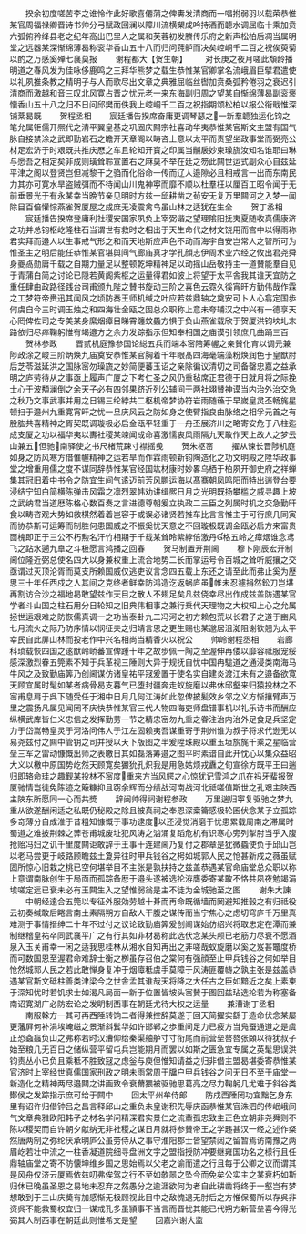 <!-- { "loadSidebar": true } -->
　　揆余初度嗟苦李之谁怜作此好歌喜僊蒲之俾夀发清商而一唱拊弱羽以载荣恭惟某官周福禄卿晋诗书帅分弓赋政回澜以障川流横槊成吟持酒而聼水调屈临十乘加贲六弧俯矜绛县老之纪年高出巴里人之属和芙蓉初发賸传乐府之新声松柏后凋当属明堂之远器某深惭绵薄曷称衮华香山五十八而归问莼鲈而决矣崆峒千二百之祝俟萸菊以酌之万感奚殚七襄莫报
　　谢程都大【贺生朝】
　　对长庚之夜月嗟此頽龄播明道之春风发为佳咏侈鹿鸣之三拜华熊梦之载生恭惟某官卿掌名流峨眉巨擘君遣使以礼夙推条教之精明子与人而歌尽出文章之典雅屈临丝辔加贲桑弧矜倦羽之衰迟引清商而激越和音三叹北风寛占晋之忧元老一来东海副归周之望某自惭绵薄曷副衮褒懐香山五十八之归不日问邱樊而佚我上崆峒千二百之祝指期颂松柏以报公衔戢惟深铺棻曷既
　　贺程丞相
　　宸廷播告揆席奋庸更调琴瑟之一新羣聼独运化钧之笔允属钜儒开熈代之清平翼皇基之巩固庆闗宗社喜动华夷恭惟某官斯文主盟有国气脉自接禁涂之武即勤岩石之瞻开天章阁以畴咨上意以太平而责望坐政事堂而弼亮公材足宏济于时艰既共推庆厯之车且轮知开寳之印属当黼扆妙柬璪旒汝知名谁耶曰琳与愿吾之相定矣非成则璜耸聆宣置右之麻莫不举在廷之笏此闗世运式副众心自兹延平津之阁以登贤岂但减黎干之驺而化俗命一传而辽人邉隙必且相戒言一出而东南民力其亦可寛水旱盗贼弭而不待闻山川鬼神寕而靡不顺以杜羣枉以厘百工昭令闻于无前垂景光于有永某幸当晩节亲见明时方兹一邱耕凿之茍安无复万里闗河之入梦一闻除目百倍懽悰燕雀贺厦屋之成庶无凌震禽鸟虽山林之适犹在生全
　　贺丁丞相
　　宸廷播告揆席登庸利社稷安国家夙负上宰弼谐之望理隂阳抚夷夏随收真儒康济之功并总钧枢屹隆柱石当谓世有救时之相出于天生命代之材文饶用而宫中以得雨称君实拜而邉人以生事戒气形之和而天地斯应声色不动而海宇自安岂常人之智所可为惟圣主之明后能任恭惟某官堪舆间气廊庙真才学孔顔志伊周术业六经之攸出君尧舜身夔卨勋庸千载之自期力量足以整顿乾坤精神足以动摇山岳敬持主一道賛能羣自见于青蒲白简之讨论已隠若黄阁紫枢之运量得君如彼上将望于太平舎我其谁天宜防之重任肆由政路径践台司甫颁九陛之賛书旋动三阶之喜色云霓久徯宵旰方勤伟哉作霖之工梦符帝赉迅其闻风之顷防奏王师机缄之叶应若兹鼎轴之奠安可卜人心翕定国歩何虞自今三时调玉烛之和四海壮金瓯之固总众职称上意未夸辅汉之中兴有一德享天心罔俾佐司之专美某身縻烟瘴目睇霄躔蚊蟁方惧于负山燕雀载欣于贺厦洪钧坱圠末路依归尽瘁鞠躬惟有竭邉方之余力发踪指示但知奉相国之庙谟引领庶几曲踊三百
　　贺林参政
　　晋贰机庭豫参国论縂五兵而端本宻陪筹幄之亲賛化育以调元兼陟政涂之峻三阶炳焕九庙奠安恭惟某官胸着千年眼髙四海毫端藻粉焕润色于皇猷肘后芝苓滋延洪之国脉宻勿璪旒之妙简便蕃玉诏之亲除徧议清切之司备罄忠嘉之益承明之庐劳待从之事亟上履声广厦之下考仁圣之风仍重毡席正君德于日就月将之际挽士心于波頺澜倒之余天子必有四邻果跻近列公辅间于两社翊賛神谟当内治外治交急之秋乃文事武事并用之日锡三纶綍共二枢机帝梦协符岩雨随蘓于早嵗皇灵丕畅旄星顿扫于邉州九重寛宵旰之忧一旦庆风云之防如身之使臂指良由脉络之相孚元首之有股肱共喜精神之胥契既调璇极必启金瓯平轻重于一舟丕展济川之略寄安危于八柱迄成支厦之功以福华夷以夀社稷某竦闻成命喜激懦衷风雨隔九天敢作天上故人之梦云山兼五但驰南驿使之书尺楮荒踈寸襟摇曵
　　贺朱枢宻
　　擢从谏长晋陟机庭如身之防风寒方借惟幄精神之运若旱而作霖雨顿新钧陶造化之功文明殿之陞华政事堂之增重用儒之度不谋同辞恭惟某官经国竑材康时妙畧乌栖于柏夙开御史府之祥蝉集其冠旧着中书令之防宜生间气逺迈前芳风鹏运海以髙骞朝凤鸣阳而特出遄登台要浸结宁知白简横陈弹击风霜之凛烈翠帏劝讲缉熈日月之光明既扬攀槛之威寻趣上坡之武纳君当道厯陈格心数百奏之言进德尊朝爰立执政二三臣之列属时机之交急勤旰食以畴咨观大势如救棋然着着岂容于或误必诸贤若推车比言言惟主于可行庶几同寅而协恭斯可运筹而制胜何患国威之不振奚忧天意之不回璇极既调金瓯必启方来富贵靣槐即正于三公不朽勲名汗竹相期于千载某耸昤紫綍倍激丹格五岭之瘴烟谁念鸢飞之跕水遡九臯之斗极愿言鸿播之回春
　　贺马制置开荆阃
　　穆卜刚辰宏开制阃位隆近弼总使名四大以身兼权重上流合地势二长而掌运号令百城之耸听威攘之交亟谓过灭顶沦胥而莫支所赖国威仅逃吏议言念四五载上东还之请至此而弗止奚为歴思三十年任西戍之人其间之克终者鲜幸防鸿造汔返蜗庐虽帷未忍遽捐然鈆刀岂堪再割访合沙之福地曷敢望兹作天目之散人不翅足矣凡兹侥幸尽出作成兹盖防遇某官学者斗山国之柱石用分日轮知之旧典伟相事之兼行乗代天理物之大权知上心之允属拯世运艰难之防恢儒真调一之功当泰卦九二冯河之初方赖包荒以长君子之道于豳风七月流火之际乃防序情以悯征夫之归靖言思之更生赐也某邈居沮洳阻谢钦翘为太平幸民自此屏山林而投老作中兴名相尚当精香火以祝公
　　帅岭谢程丞相
　　岩廊科琐载恢四国之逺猷岭峤蕃宣俾踵十年之故歩佩一陶之至渥伸再偻以靡容祗服宠绥感深激烈眷五筦素不知于兵革视三陲则大异于规抚自忧中国冉駹道之通浸类南海马牛风之及致勤庙筭乃创阃谋仿诸皇祐平冦爰置于使名实自建炎渡江未有之邉备欲寛天顾宜属时髦如某者病骨曷支暮气已堕封疆奔走蚁旋磨以弗休邱壑来归猿投林之不宻甫息肩于呉下随受任于湘中日月几何江涛如此忽俾披髪效乡邻之义方惭攘臂声万里之震扬凡属见闻罔不庆快恭惟某官三代人物四海吏师盘错事机以礼乐诗书而酬应纵横武库皆仁义忠信之发挥勤劳一节之精忠宻勿九重之眷注治内治外足食足兵坚定力于岱嵩畅皇灵于河洛问伟人于江左固赖夷吾谋重寄于荆州谁为叔子将求代逊无以易尧兹付之闗中管钥之司并授以天下版图之半爰陞珠殿以重玉垣旂旄千乘之星临营垒三军之雷动慷慨出师之表皦日其如磊落筹邉之图平时素谙自此开忱心以集众益昭大义以檄中原国势屹然天顾寛矣玁狁孔炽我是用急姑烦戎纛之旬宣徐方既平王曰遄归即辂命珪之趣觐某投林不宻度重来方当风鳄之心惊犹记雪鸿之爪在祃牙蜚报贺厦驰情岂徒免陈迹之簸糠抑且窃余辉而分绩战河南战河北祗嗟值斯世之孔艰主陜西主陜东所愿同一心而共奬
　　辞闽帅得祠谢程参政
　　万里遄归寕复驱驰之梦九重从欲遂酬闲适之私既仍秘殿之除且被真祠之奉恩深槖籥感极轮囷伏念某孑立孤踪多竒薄分自成淮于昔粗知慷慨于事功逮度以还浸觉消磨于忧患累载周南之滞属时蜀道之难披荆棘之莾苍甫城废址犯风涛之汹涌复蹈危机有识寒心旁列掣肘当乎入腹抢贻冯妇之讥千里度闗讵敢辞于王事十连建阃乃复付之郡章是犹微蟁使负于邱山岂以老马尝更于岐路顾瞻兹土夐异往时甲兵钱谷之枵如城郭人民之怆甚新戍之薇虽赋固所惊心旧栽之桃已空何堪举目不主张是孰扶持之兹盖恭遇某官命庙堂总众职以称上意谓南脉创生于局靣而孤踪备厯于邉头遂被选抡洊膺委寄某敢不恪共夙夜勉竭涓埃嗟定远已衰未必有玉闗生入之望惟弱翁是主不徒为金城驰至之图
　　谢朱大諌
　　中朝经逺合五筦以专征外服効劳越十朞而再命既循墙而罔避知推毂之有归祗役云初奏缄敢后睠言南土素隔朔方自敌人干腹之谋传而当宁焦心之虑切穹庐千万里真难测于事情搢绅二十年不过付之议论致勤庙筭爰创阃谋始仿绍兴将取忠定在潭而兼制继稽皇祐卒同武襄平广之有行其如非材曷称此选伏念某头颅已老筋力尽衰不愿酒泉入玉关甫幸一闲之适我思桂林从湘水自知再出之非嗟哉蚁旋磨以奚之岌甚鼈度桥而可数国恩至渥君命难辞士衡之栁虽存召伯之棠何有强顔至止甲兵钱谷之何如举目怆然城郭人民之若此敢惮身复冲于烟瘴秪虞手莫障于风涛匪覆帱之孰主张是兹盖恭遇某官斯文砥柱善类津梁今之世舎孟其谁哉天将降之大任古之臣如黯近之矣上素柬于深知忧时若饥求士如渴凡局靣一新于位置皆坡头宻賛于图回兹玷选抡若为称塞备南诏寛湖广必防宏论之发眀制西事在朝廷尤待大权之运量
　　兼漕谢丁丞相
　　南服榦方一其可再西陲转饷二者得兼控辞莫遂于回天简擢实繇于造命伏念某屡更藩屛何补涓埃崦嵫之景渐斜鬂华如许邯郸之歩重间足力已疲方当鳬蚕通道之是虞正恐螡蝱负山之弗称若时汉漕仰给秦渠舳舻寸寸衔尾而前营垒嗸嗸张頥以待犹叔子始至粮几无百日之储纵营平留屯兵岂能期月而罢以如斯之匮急宜专属之英髦思误洪钧责丛小已负且乘秪不胜致冦之虑釡与庾但惟知请益之归非借主盟曷堪委寄恭惟某官济时上宰经世真儒国家刑政之明未雨常周于牖户甲兵钱谷之问无日不至于庙堂一新造化之精神两尽邉闗之讲画致令衰薾猥被驱驰思葛亮之尽力鞠躬几尤难于斜谷类鄼侯之发踪指示庶可给于闗中
　　回太平州牟侍郎
　　防戍西陲罔功宜黜乞身东里有诏许归借钟吕之昌言释邱山之重负未皇谢积先辱庆函恭惟某官洙泗的传岷峨间气文章典雅欧阳韩子之材名学问精深君实景仁之流軰孤忠致主正色立朝非尧舜则不陈以稷契而自许朝夕献纳无非社稷之谋日月就将参賛帝王之学韪甚汉一经之述作粲然唐两制之弥纶厌承明庐公虽劳侍从之事守淮阳郡士皆望禁闼之留暂焉访南豫之两眉屹若壮中流之一柱香凝道院细寻盘洲文字之盟指授防冲要继雍国功名之様行且任鼎轴庙堂之寄不防懐坤维乡国之思始焉以父老之谕而遣之行且每于公卿之议而谓其是风舟仅济云厦焉依兹叨弗俟驾之行不至如欹噐之坠今而免矣公实主之某衰朽如斯归休已晚虽圣恩之易地未忍弃之然愚分之逾涯欲何为者自此耕凿将终于一壑岂有梦想敢到于三山庆奬有加感惭无极顾视此目中之敌愧退无肘后之方惟保蜀所以存呉非资呉不能救蜀权宜归一谋戒孔多虽頴事不当言而晋忧其能已代朔方新营垒喜今得光弼其人制西事在朝廷此则惟希文是望
　　回嘉兴谢大监
